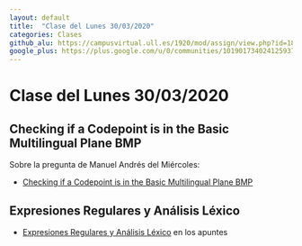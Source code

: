 ```yaml
---
layout: default
title:  "Clase del Lunes 30/03/2020"
categories: Clases
github_alu: https://campusvirtual.ull.es/1920/mod/assign/view.php?id=187733
google_plus: https://plus.google.com/u/0/communities/101901734024125937720
---
```


# Clase del Lunes 30/03/2020

## Checking if a Codepoint is in the Basic Multilingual Plane BMP

Sobre la pregunta de Manuel Andrés del Miércoles:

* [Checking if a Codepoint is in the Basic Multilingual Plane BMP](https://ull-esit-pl-1819.github.io/introduccion/tema2-expresiones-regulares-y-analisis-lexico/#checking-if-a-codepoint-is-in-the-basic-multilingual-plane-bmp)


## Expresiones Regulares y Análisis Léxico

* [Expresiones Regulares y Análisis Léxico]({{site.baseurl}}/tema2-expresiones-regulares-y-analisis-lexico/) en los apuntes

